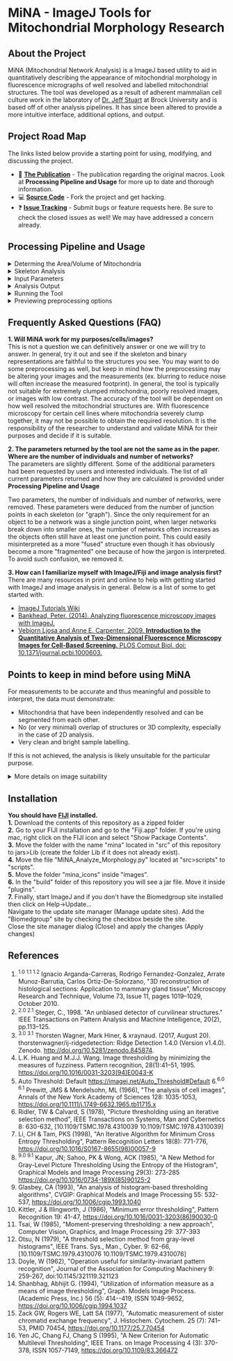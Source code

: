 # MiNA - ImageJ Tools for Mitochondrial Morphology Research

## About the Project
MiNA (Mitochondrial Network Analysis) is a ImageJ based utility to aid in quantitatively describing the appearance of mitochondrial morphology in fluorescence micrographs of well resolved and labelled mitochondrial structures. The tool was developed as a result of adherent mammalian cell culture work in the laboratory of [Dr. Jeff Stuart](https://brocku.ca/mathematics-science/biology/directory/jeff-stuart/) at Brock University and is based off of other analysis pipelines. It has since been altered to provide a more intuitive interface, additional options, and output.

## Project Road Map
The links listed below provide a starting point for using, modifying, and discussing the project.

- :book: [**The Publication**](https://doi.org/10.1016/j.acthis.2017.03.001) - The publication regarding the original macros. Look at **Processing Pipeline and Usage** for more up to date and thorough information.
- :computer: [**Source Code**](https://github.com/StuartLab/MiNA/tree/master) - Fork the project and get hacking.
- :question: [**Issue Tracking**](https://github.com/StuartLab/MiNA/issues) - Submit bugs or feature requests here. Be sure to check the closed issues as well! We may have addressed a concern already.

## Processing Pipeline and Usage
<details>
 <summary>Determing the Area/Volume of Mitochondria</summary>
 </br>
 
 MiNA extracts morphological information from two simplifications of the image. One is a binary representation, which simply represents pixels as containing signal or being background. This is generated by automatic thresholding, a good overview of which available on the [Auto Threshold](https://imagej.net/Auto_Threshold) page. There are many thresholding methods available through ImageJ Ops. The methods included are listed below. If you find an issue arises using a specific thresholding method, please open an issue using the GitHub [issue tracker](https://github.com/StuartLab/MiNA/issues) (only a subset were tested). </br>
 
 <table>
  <tbody>
   <tr> 
    <td>
     <ul>
      <li>huang<sup>[4]</sup></li>
      <li>iji<sup>[5]</sup></li>
      <li>intermodes<sup>[6]</sup></li>
      <li>li<sup>[7]</sup></li>
      <li>maxEntropy<sup>[8]</sup></li>
      <li>maxLikelihood<sup></sup></li>
     </ul>
    </td>    
    <td>
     <ul>
      <li>mean<sup>[10]</sup></li>
      <li>minError<sup>[11]</sup></li>
      <li>minimum<sup>[6]</sup></li>
      <li>moments<sup>[12]</sup></li>
      <li>otsu<sup>[13]</sup></li>
      <li>percentile<sup>[14]</sup></li>
     </ul>
    </td>  
    <td>
     <ul>
      <li>rentyiEntropy<sup>[9]</sup></li>
      <li>rosin<sup></sup></li>
      <li>shanbhag<sup>[15]</sup></li>
      <li>triangle<sup>[16]</sup></li>
      <li>yen<sup>[17]</sup></li>
     </ul>
    </td>  
   </tr>
  </tbody>
 </table>
 
 Once the image has been binarized, the area or volume can be estimated by simply counting the number of signal positive pixels/voxels and multiplying by the area or volume of the pixel/voxel approximated as a rectangle or rectangular prism. In the binarized image, magenta represents the signal positive pixels, while the background pixels are black. This binarized copy is overlaid upon the original image after processing as an accuracy/artifact check measure. The area or volume of the image occupied by signal is returned as the mitochondrial footprint, the units of which will depend on how the image has been calibrated. You can check the image calibration under Image → Properties.
</details>

<details>
 <summary>Skeleton Analysis</summary>
 </br>
 
 A second simplification is made to the image for the purpose of estimating the lengths of the midlines extracted from segmented mitochondrial structures and the extend of branching. The simplification is the generation of a morphological skeleton from which polylines can be extracted and analyzed (as is accomplished by the [Analyze Skeleton](https://imagej.net/AnalyzeSkeleton) <sup>[1]</sup> plugin). The skeleton itself can be generated in two ways. The first, iterative thinning, is the method used in the original macros and produces a skeleton by iteratively removing outer pixels until a one pixel wide structure remains. This is accomplished through the [Skeletonize (2D/3D)](https://imagej.net/Skeletonize3D) plugin's methods and has the added benefit of operating on 3D datasets as well as 2D. To use this method, mitochondria must be well resolved such that the individual mitochondria can be completely segmented from each other when the binary is generated. </br>
 
 Ridge detection has also been incorporated and generates a skeleton not from a binary but by using the fluorescence intensity itself. This is accomplished through the methods afforded by the [Ridge Detection](https://imagej.net/Ridge_Detection) <sup>[2][3]</sup> plugin. Ridge detection requires additional parameters, which are to be supplied at the prompt. It is easier to tune the parameters in the Ridge Detection plugin itself as it provides a preview mode. The parameters used are high contrast, low contrast, line width, and minimum length. Note that for Ridge Detection preview, images must be 8-bit. If your image is not 8-bit you must convert it using Image → Type. If using MiNA, there is no need to convert; it will be done automatically.</br>
 
 The information extracted from the morphological skeleton is the mean, median and standard deviation of the branch lengths for each independent feature and the number of branches in each network. No data is removed, so a feature that is simply a vertex, a rod without any branching points, or a complicated highly branched network will all be used when determining the length and branch count parameters. The information is summarized from the output of the [Analyze Skeleton](https://imagej.net/AnalyzeSkeleton)<sub>[1]</sub> plugin methods. Once processed, the skeleton is overlaid in green for assessing the faithfulness of the skeleton. Yellow and blue dots are also overlaid, representing the end points and junctions of the skeleton respectively.</br>
 
 It is <b>mandatory</b> that users ensure the morphological skeleton can be accurately generated for their system of interest. The analysis tool is typically not suitable for extremely clumped mitochondria, poorly resolved images, or images with low contrast. The overlay (or 3D render) is intended as a means to assess whether the model from which the parameters are generated will be meaningful or not.  
</details>

<details>
 <summary>Input Parameters</summary>
 <table>
  <tbody>
   <tr><td>Parameter</td><td>Description</td></tr>
   <tr><td>Pre-processor path (optional)</td><td>The path to an ImageJ script or macro to run before the analysis is run. This is typically used to run user defined preprocessing operations on the image before it is analyzed, such as expanding the histogram range, reducing noise by filtering, or deconvolving the image. It is optional</td></tr>
   <tr><td>Post-processor path (optional)</td><td>The path to an ImageJ compatible script or macro to be run when the analysis completes. This can be used to trigger saving a copy of the data, plotting the current data stored in the ResultsTable window, and much more. It is optional.</td></tr>
   <tr><td>Threshold method</td><td>The algorithm used to determine the threshold value. Note that the analysis expects a positive signal. The analysis will fail if the intensity is inverted.</td></tr>
   <tr><td>User comment</td><td>A user comment to store in the table. This supports key-value pairs, which is useful for storing condition information. For example, if I wanted a column "oxygen" and a column "glucose" to store the culture conditions, I could use the comment "oxygen=18,glucose=high" to add the value 18 to a column titled oxygen and the value high to another column titled glucose.</td></tr>
  </tbody>
 </table>
 
 <b>Ridge Detection</b>
 <table>
  <tbody>
   <tr><td>Use ridge detection (2D only)</td><td>Check if ridge detection is to be used. If it is unchecked, the analysis will proceed with iterative thinning to generate the morphological skeleton. Note that ridge detection is only available for 2D images currently.</td></tr>
   <tr><td>High contrast</td><td></td></tr>
   <tr><td></td><td>This defines the High Contrast value for the ridge detection plugin.</td></tr>
   <tr><td>Low contrast</td><td>This defines the Low Contrast value for the ridge detection plugin.</td></tr>
   <tr><td>Line width</td><td>The expected width of the line like mitochondrial features.</td></tr>
   <tr><td>Line length</td><td>The minimum line length to be included in the analysis. Setting this above 0 can aid in removing spurious small lines.</td></tr>
  </tbody>
 </table>
 
 <b> [Median Filter](https://imagejdocu.tudor.lu/gui/process/filters#median)</b></br>
 Smooths each pixel by replacing each pixel with the neighbourhood median.
 <table>
  <tbody>
   <tr><td>Radius</td><td>Size of the neighbourhood</td></tr>
 </tbody>
 </table>
 
 <b>[Unsharp Mask](https://imagejdocu.tudor.lu/gui/process/filters#unsharp_mask)</b></br>
 Sharpens and enhances edges by subtracting a blurred version of the image (the unsharp mask) from the original. The unsharp mask is created by Gaussian blurring the original image and then multiplying by the “Mask Weight” parameter.
 <table>
  <tbody>
   <tr><td>Radius (sigma)</td><td>Increase the Guassian blur radius sigma to increase contrast</td></tr>
   <tr><td>Mask weigth</td><td>increase value for additional edge enhancement</td></tr>
  </tbody>
 </table>
 
 <b>[Enhance Local Contrast CLAHE](https://imagej.net/Enhance_Local_Contrast_(CLAHE))</b></br>
 Enhances local contrast of the image.
 <table>
  <tbody>
   <tr><td>block size</td><td>the size of the local region around a pixel for which the histogram is equalized. This size should be larger than the size of features to be preserved.</td></tr>
   <tr><td>histogram bins</td><td>the number of histogram bins used for histogram equalization. The implementation internally works with byte resolution, so values larger than 256 are not meaningful. This value also limits the quantification of the output when processing 8bit gray or 24bit RGB images. The number of histogram bins should be smaller than the number of pixels in a block.</td></tr>
   <tr><td>max slope</td><td>limits the contrast stretch in the intensity transfer function. Very large values will let the histogram equalization do whatever it wants to do, that is result in maximal local contrast. The value 1 will result in the original image.</td></tr>
   <tr><td>mask</td><td>choose, from the currently opened images, one that should be used as a mask for the filter application.</td></tr>
  </tbody>
 </table>
</details>

<details>
 <summary>Analysis Output</summary>
 <table>
  <tbody>
   <tr> <td>Parameter</td> <td>Description</td> </tr>
   <tr> <td>image title</td> <td>The title of the image window that was processed.</td> </tr>
   <tr> <td>mitochondrial footprint	</td> <td>The area or volume of the image consumed by mitochondrial signal.</td> </tr>
   <tr> <td>branch length mean</td> <td>The mean length of all the lines used to represent the mitochondrial structures.</td> </tr>
   <tr> <td>branch length median	</td> <td>The median length of all the lines used to represent the mitochondrial structures.</td> </tr>
   <tr> <td>branch length stdevp	</td> <td>The standard deviation (population) of the length of all the lines used to represent the mitochondrial structures.</td> </tr>
   <tr> <td>summed branch lengths mean	</td> <td>The mean of the sum of the lengths of branches for each independent structure (as represented by the morphological/topological skeleton). This is the sum of all branch lengths divided by the number of independent skeletons.</td> </tr>
   <tr> <td>summed branch lengths median	</td> <td>The median of the sum of the lengths of branches for each independent structure (as represented by the   morphological/topological skeleton).</td> </tr>
   <tr> <td>summed branch lengths stdevp	</td> <td>The standard deviation of the sum of the lengths of branches for each independent structure (as represented by the     morphological/topological skeleton).</td> </tr>
   <tr> <td>network branches mean	</td> <td>The mean number of attached lines used to represent each structure.</td> </tr>
   <tr> <td>network branches median</td> <td>The median number of attached lines used to represent each structure.</td> </tr>
   <tr> <td>network branches stdevp</td> <td>The standard deviation (population) of the numper of connected lines used to represent each of the mitochondrial structures.
    </td> </tr>
   <tr> <td> donuts </td> <td> The number of mitochondrial 'donuts' present in the image. A mitochondrial donut is a ring-shaped structure with no other structures attached. </td> </tr>
   <tr> <td>user comment</td> <td>The comment supplied by the user. If key value pairs are provided, they will be put in an appropriate column.</td> </tr> 
  </tbody>
 </table>
</details>

<details>
 <summary>Running the Tool</summary>
 </br>
 
 <b>1.</b> Open an image. MiNA expects an 8-bit or 16-bit single channel image that can be 2D or 3D (with limited options). </br>
 
 <b>2.</b> Select a single cell using the rectangular ROI tool. You may make a copy of the cropped region if you wish. </br>
 
 <b>3.</b> Run the script by navigating to Plugins -> StuartLab -> MiNA Analyze Morphology. The user interface will pop up. Fill in the parameters as desired and select OK to run the analysis. </br>
 
 <b>4.</b> An overlay will be generated for you to visually inspect the faithfulness of the analysis. The magenta region is the binarized signal used for calculating the area or volume. The green lines are the morphological skeleton. The yellow dots represent the end points of the skeleton and the blue dots represen the junctions.</br>
 
 <b>5.</b> To save a copy of the image with overlays, save the image as a PNG or flatten the image and save it in whatever format you wish. </br>
</details>

<details>
 <summary>Previewing preprocessing options</summary>
 </br>
 
 To preview how the preprocessing options will affect the image being analyzed, you can use the "Preview" button located near the middle of MiNA's graphic interface.</br>
 
 If the image is <b>2 Dimensional</b>, the preview button will pop up a new window containing two images and a table. The image to the right will show how the image looks once the preprocessing options are applied it. The image to the left will show the original image with the overlays (positive pixels, skeleton, end points and junctions). The table below the two images will show the options chosen from the interface to process the image.
 You can zoom in and out of the images with the "+", "-" buttons in order to get a closer look at the image and decide if the overlays faithfully represent the properties of the mitochondrial network. If you are unsatisfied, adjust the parameter settings and repeat.</br>
 
 If the image is <b>3 Dimensional</b>, a new image will simply pop up with the preprocessing options applied to it.
</details>

## Frequently Asked Questions (FAQ)
**1. Will MiNA work for my purposes/cells/images?**<br>
This is not a question we can definitively answer or one we will try to answer. In general, try it out and see if the skeleton and binary representations are faithful to the structures you see. You may want to do some preprocessing as well, but keep in mind how the preprocessing may be altering your images and the measurements (ex. blurring to reduce noise will often increase the measured footprint). In general, the tool is typically not suitable for extremely clumped mitochondria, poorly resolved images, or images with low contrast. The accuracy of the tool will be dependent on how well resolved the mitochondrial structures are. With fluorescence microscopy for certain cell lines where mitochondria severely clump together, it may not be possible to obtain the required resolution. It is the responsibility of the researcher to understand and validate MiNA for their purposes and decide if it is suitable.

**2. The parameters returned by the tool are not the same as in the paper. Where are the number of individuals and number of networks?**<br>
The parameters are slightly different. Some of the additional parameters had been requested by users and interested individuals. The list of all current parameters returned and how they are calculated is provided under **Processing Pipeline and Usage**

Two parameters, the number of individuals and number of networks, were removed. These parameters were deduced from the number of junction points in each skeleton (or "graph"). Since the only requirement for an object to be a network was a single junction point, when larger networks break down into smaller ones, the number of networks often increases as the objects often still have at least one junction point. This could easily misinterpreted as a more "fused" structure even though it has obviously become a more "fragmented" one because of how the jargon is interpreted. To avoid such confusion, we removed it.

**3. How can I familiarize myself with ImageJ/Fiji and image analysis first?**<br>
There are many resources in print and online to help with getting started with ImageJ and image analysis in general. Below is a list of some to get started with.

  * [ImageJ Tutorials Wiki](https://imagej.net/Category:Tutorials)
  * [Bankhead, Peter. (2014). Analyzing fluorescence microscopy images with ImageJ.](https://petebankhead.gitbooks.io/imagej-intro/content/)
  * [Vebjorn Ljosa and Anne E. Carpenter. 2009. **Introduction to the Quantitative Analysis of Two-Dimensional Fluorescence Microscopy Images for Cell-Based Screening.** PLOS Comput Biol.  doi: 10.1371/journal.pcbi.1000603.](https://dx.doi.org/10.1371%2Fjournal.pcbi.1000603)
  
 ## Points to keep in mind before using MiNA
 For measurements to be accurate and thus meaningful and possible to interpret, the data must demonstrate:

 * Mitochondria that have been independently resolved and can be segmented from each other.
 * No (or very minimal) overlap of structures or 3D complexity, especially in the case of 2D analysis.
 * Very clean and bright sample labelling.
 
If this is not achieved, the analysis is likely unsuitable for the particular purpose.

 <details>
 <summary>More details on image suitability</summary>
 <table>
  <tbody>
   <tr> <td></td> <td>Likely Suitable</td> <td>Potentially Suitable</td> <td>Likely Unsuitable</td></tr>
   
   <tr><td>Microscopy</td>
    <td> <ul><li>Deconvolved confocal/spinning disk</li><li>Super-resolution (SR-SIM, STED, etc).</li><li>Segmented electron microscopy stacks.</li></ul> </td>
    <td> <ul><li>Confocal</li> <li>Spinning Disk</li> <li>Structured illumination (pseudo-confocal)</li> <li>Deconvolved conventional fluorescence</li></ul></td> <td><ui><li>Conventional fluorescence</li><li>Confocal/spinning disk with low NA objective</li></ui></td></tr>
   
  <tr>
  <td>Staining/Labelling</td><td><ui><li>Labelled with bright, membrane potential insensitive dye/marker (e.g. GFP)</li><li>No or minimal non-specific labelling.</li><li>No or minimal background flourescence.</li><li>Low noise.</li></ui></td>
 <td><ui><li>Labelled with bright, membrane potential-sensitive marker but minimal inhibition or uncoupling of oxphos</li><li>Low background fluorescence</li></ui></td>
 <td><ui><li>Weakly labelled mitochondria or respiration-deficient/uncoupled mitochondria labelled with membrane potential sensitive dye (such as TMRM)</li><li>High background or noise</li></ui></td>
 </tr>
   
  <tr>
  <td>Morphological Charachteristics</td>
 <td><ui><li>2D or 3D image of thinner adherent cells or 3D image of thicker cells.</li><li>Simple/sparsely distributed mitochondrial structures.</li><li>Simple/sparsely distributed mitochondrial structures.</li></ui></td>
 <td><ui><li>Complex but well-resolved mitochondrial structures</li><li>Highly branched tubular structures</li></ui></td>
 <td><ui><li>2D projection or slice of thick cells.</li><li>Densely packed mitochondrial structures.</li><li>Cell containing highly refractive regions (e.g. triglyceride).</li><li>Tissues or 3D cultures</li></ui></td>
 </tr>


  </tbody>
 </table>
 </details>
 
 
 ## Installation
 **You should have [FIJI](https://fiji.sc/) installed.** </br>
 **1.** Download the contents of this repository as a zipped folder</br>
 **2.** Go to your FIJI installation and go to the "Fiji.app" folder. If you're using mac, right click on the FIJI icon and select "Show Package Contents".</br>
 **3.** Move the folder with the name "mina" located in "src" of this repository to jars>Lib (create the folder Lib if it does not already exist). </br>
 **4.** Move the file "MiNA_Analyze_Morphology.py" located at "src>scripts" to "scripts". </br>
 **5.** Move the folder "mina_icons" inside "images". </br>
 **6.** In the "build" folder of this repository you will see a jar file. Move it inside "plugins". </br> 
 **7.** Finally, start ImageJ and if you don't have the Biomedgroup site installed then click on Help->Update...</br>
        Navigate to the update site manager (Manage update sites). Add the "Biomedgroup" site by checking the checkbox beside the site.</br>
        Close the site manager dialog (Close) and apply the changes (Apply changes)

## References
 1. <sup>1.0 1.1 1.2</sup> Ignacio Arganda-Carreras, Rodrigo Fernandez-Gonzalez, Arrate Munoz-Barrutia, Carlos Ortiz-De-Solorzano, "3D reconstruction of histological sections: Application to mammary gland tissue", Microscopy Research and Technique, Volume 73, Issue 11, pages 1019–1029, October 2010. 
 2. <sup>2.0 2.1</sup> Steger, C., 1998. "An unbiased detector of curvilinear structures." IEEE Transactions on Pattern Analysis and Machine Intelligence, 20(2), pp.113–125.
 3. <sup>3.0 3.1</sup> Thorsten Wagner, Mark Hiner, & xraynaud. (2017, August 20). thorstenwagner/ij-ridgedetection: Ridge Detection 1.4.0 (Version v1.4.0). Zenodo. http://doi.org/10.5281/zenodo.845874.
 4.  L.K. Huang and M.J.J. Wang. Image thresholding by minimizing the measures of fuzziness. Pattern recognition, 28(1):41–51, 1995. https://doi.org/10.1016/0031-3203(94)E0043-K
 5.  Auto Threshold: Default https://imagej.net/Auto_Threshold#Default
 6.<sup>6.0 6.1</sup>  Prewitt, JMS & Mendelsohn, ML (1966), "The analysis of cell images", Annals of the New York Academy of Sciences 128: 1035-1053, https://doi.org/10.1111/j.1749-6632.1965.tb11715.x
 7.  Ridler, TW & Calvard, S (1978), "Picture thresholding using an iterative selection method", IEEE Transactions on Systems, Man and Cybernetics 8: 630-632, [10.1109/TSMC.1978.4310039 10.1109/TSMC.1978.4310039]
 8.  Li, CH & Tam, PKS (1998), "An Iterative Algorithm for Minimum Cross Entropy Thresholding", Pattern Recognition Letters 18(8): 771-776, https://doi.org/10.1016/S0167-8655(98)00057-9
 9. <sup>9.0 9.1</sup>  Kapur, JN; Sahoo, PK & Wong, ACK (1985), "A New Method for Gray-Level Picture Thresholding Using the Entropy of the Histogram", Graphical Models and Image Processing 29(3): 273-285 https://doi.org/10.1016/0734-189X(85)90125-2
 10. Glasbey, CA (1993), "An analysis of histogram-based thresholding algorithms", CVGIP: Graphical Models and Image Processing 55: 532-537, https://doi.org/10.1006/cgip.1993.1040
 11.  Kittler, J & Illingworth, J (1986), "Minimum error thresholding", Pattern Recognition 19: 41-47, https://doi.org/10.1016/0031-3203(86)90030-0
 12.  Tsai, W (1985), "Moment-preserving thresholding: a new approach", Computer Vision, Graphics, and Image Processing 29: 377-393
 13.  Otsu, N (1979), "A threshold selection method from gray-level histograms", IEEE Trans. Sys., Man., Cyber. 9: 62-66, [10.1109/TSMC.1979.4310076 10.1109/TSMC.1979.4310076]
 14.  Doyle, W (1962), "Operation useful for similarity-invariant pattern recognition", Journal of the Association for Computing Machinery 9: 259-267, doi:10.1145/321119.321123
 15.  Shanbhag, Abhijit G. (1994), "Utilization of information measure as a means of image thresholding", Graph. Models Image Process. (Academic Press, Inc.) 56 (5): 414--419, ISSN 1049-9652, https://doi.org/10.1006/cgip.1994.1037
 16.  Zack GW, Rogers WE, Latt SA (1977), "Automatic measurement of sister chromatid exchange frequency", J. Histochem. Cytochem. 25 (7): 741–53, PMID 70454, https://doi.org/10.1177/25.7.70454
 17.  Yen JC, Chang FJ, Chang S (1995), "A New Criterion for Automatic Multilevel Thresholding", IEEE Trans. on Image Processing 4 (3): 370-378, ISSN 1057-7149, https://doi.org/10.1109/83.366472

 
